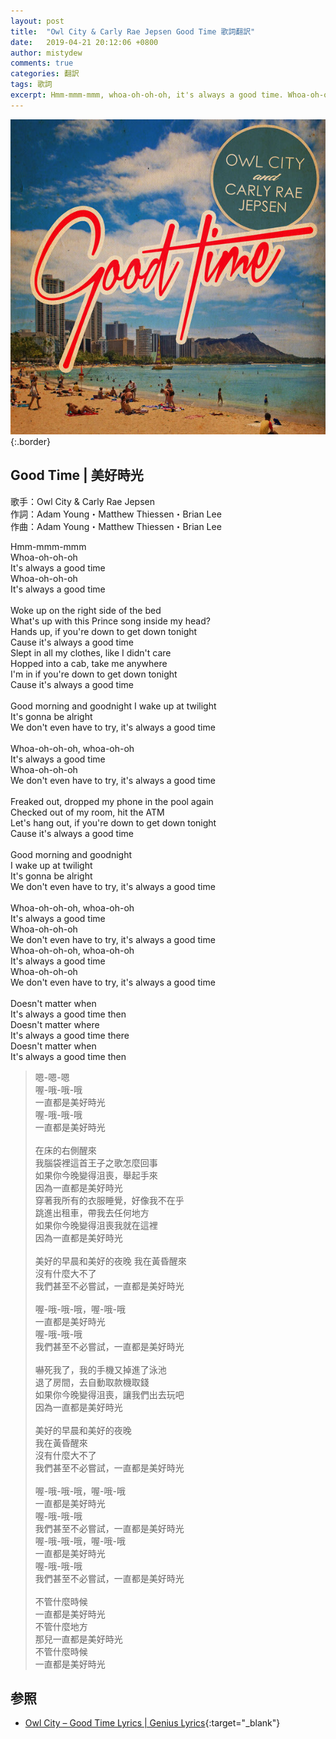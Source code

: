```yaml
---
layout: post
title:  "Owl City & Carly Rae Jepsen Good Time 歌詞翻訳"
date:   2019-04-21 20:12:06 +0800
author: mistydew
comments: true
categories: 翻訳
tags: 歌詞
excerpt: Hmm-mmm-mmm, whoa-oh-oh-oh, it's always a good time. Whoa-oh-oh-oh, it's always a good time.
---
```

![Good Time](/assets/images/cover/misc/Good%20Time.jpg){:.border}

## Good Time | 美好時光

歌手：Owl City & Carly Rae Jepsen<br>
作詞：Adam Young・Matthew Thiessen・Brian Lee<br>
作曲：Adam Young・Matthew Thiessen・Brian Lee

<div class="lyric-original">
<p>
Hmm-mmm-mmm<br>
Whoa-oh-oh-oh<br>
It's always a good time<br>
Whoa-oh-oh-oh<br>
It's always a good time<br>
<br>
Woke up on the right side of the bed<br>
What's up with this Prince song inside my head?<br>
Hands up, if you're down to get down tonight<br>
Cause it's always a good time<br>
Slept in all my clothes, like I didn't care<br>
Hopped into a cab, take me anywhere<br>
I'm in if you're down to get down tonight<br>
Cause it's always a good time<br>
<br>
Good morning and goodnight I wake up at twilight<br>
It's gonna be alright<br>
We don't even have to try, it's always a good time<br>
<br>
Whoa-oh-oh-oh, whoa-oh-oh<br>
It's always a good time<br>
Whoa-oh-oh-oh<br>
We don't even have to try, it's always a good time<br>
<br>
Freaked out, dropped my phone in the pool again<br>
Checked out of my room, hit the ATM<br>
Let's hang out, if you're down to get down tonight<br>
Cause it's always a good time<br>
<br>
Good morning and goodnight<br>
I wake up at twilight<br>
It's gonna be alright<br>
We don't even have to try, it's always a good time<br>
<br>
Whoa-oh-oh-oh, whoa-oh-oh<br>
It's always a good time<br>
Whoa-oh-oh-oh<br>
We don't even have to try, it's always a good time<br>
Whoa-oh-oh-oh, whoa-oh-oh<br>
It's always a good time<br>
Whoa-oh-oh-oh<br>
We don't even have to try, it's always a good time<br>
<br>
Doesn't matter when<br>
It's always a good time then<br>
Doesn't matter where<br>
It's always a good time there<br>
Doesn't matter when<br>
It's always a good time then
</p>
</div>

<div class="lyric-translation">
<blockquote>
嗯-嗯-嗯<br>
喔-哦-哦-哦<br>
一直都是美好時光<br>
喔-哦-哦-哦<br>
一直都是美好時光<br>
<br>
在床的右側醒來<br>
我腦袋裡這首王子之歌怎麼回事<br>
如果你今晚變得沮喪，舉起手來<br>
因為一直都是美好時光<br>
穿著我所有的衣服睡覺，好像我不在乎<br>
跳進出租車，帶我去任何地方<br>
如果你今晚變得沮喪我就在這裡<br>
因為一直都是美好時光<br>
<br>
美好的早晨和美好的夜晚 我在黃昏醒來<br>
沒有什麼大不了<br>
我們甚至不必嘗試，一直都是美好時光<br>
<br>
喔-哦-哦-哦，喔-哦-哦<br>
一直都是美好時光<br>
喔-哦-哦-哦<br>
我們甚至不必嘗試，一直都是美好時光<br>
<br>
嚇死我了，我的手機又掉進了泳池<br>
退了房間，去自動取款機取錢<br>
如果你今晚變得沮喪，讓我們出去玩吧<br>
因為一直都是美好時光<br>
<br>
美好的早晨和美好的夜晚<br>
我在黃昏醒來<br>
沒有什麼大不了<br>
我們甚至不必嘗試，一直都是美好時光<br>
<br>
喔-哦-哦-哦，喔-哦-哦<br>
一直都是美好時光<br>
喔-哦-哦-哦<br>
我們甚至不必嘗試，一直都是美好時光<br>
喔-哦-哦-哦，喔-哦-哦<br>
一直都是美好時光<br>
喔-哦-哦-哦<br>
我們甚至不必嘗試，一直都是美好時光<br>
<br>
不管什麼時候<br>
一直都是美好時光<br>
不管什麼地方<br>
那兒一直都是美好時光<br>
不管什麼時候<br>
一直都是美好時光
</blockquote>
</div>

## 参照

* [Owl City – Good Time Lyrics \| Genius Lyrics](https://genius.com/Owl-city-good-time-lyrics){:target="_blank"}
